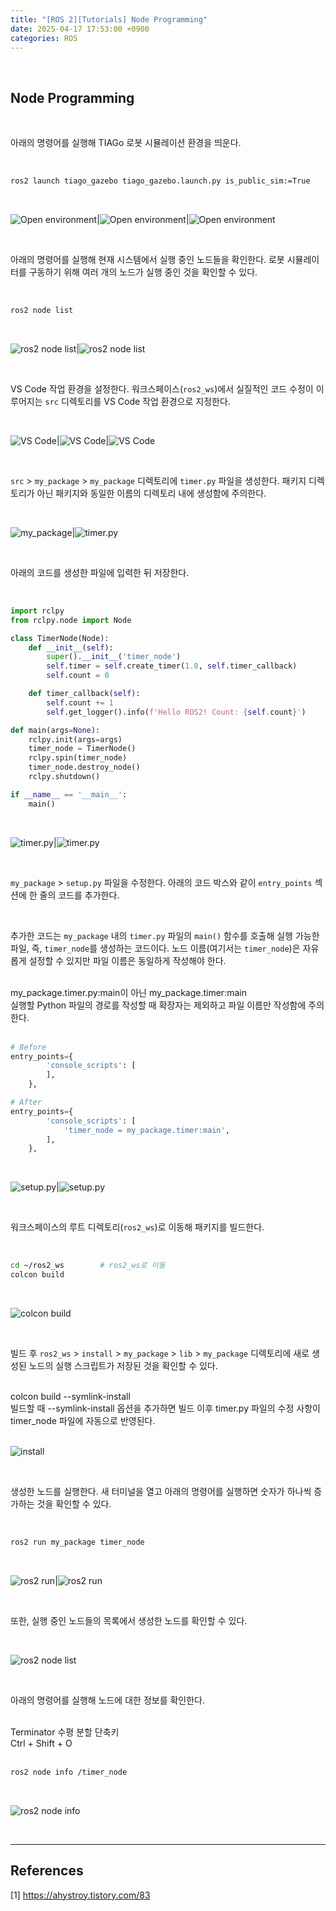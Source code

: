 ```yaml
---
title: "[ROS 2][Tutorials] Node Programming"
date: 2025-04-17 17:53:00 +0900
categories: ROS
---
```


&nbsp;

## Node Programming

<br>

아래의 명령어를 실행해 TIAGo 로봇 시뮬레이션 환경을 띄운다.

<br>

```bash
ros2 launch tiago_gazebo tiago_gazebo.launch.py is_public_sim:=True
```

<br>

![Open environment](/assets/img/2025-04-17/open-environment-1.png)|![Open environment](/assets/img/2025-04-17/open-environment-2.png)|![Open environment](/assets/img/2025-04-17/open-environment-3.png)

<br>

아래의 명령어를 실행해 현재 시스템에서 실행 중인 노드들을 확인한다. 로봇 시뮬레이터를 구동하기 위해 여러 개의 노드가 실행 중인 것을 확인할 수 있다.

<br>

```bash
ros2 node list
```

<br>

![ros2 node list](/assets/img/2025-04-17/ros2-node-list-1.png)|![ros2 node list](/assets/img/2025-04-17/ros2-node-list-2.png)

<br>

VS Code 작업 환경을 설정한다. 워크스페이스(`ros2_ws`)에서 실질적인 코드 수정이 이루어지는 `src` 디렉토리를 VS Code 작업 환경으로 지정한다.

<br>

![VS Code](/assets/img/2025-04-17/vscode-1.png)|![VS Code](/assets/img/2025-04-17/vscode-2.png)|![VS Code](/assets/img/2025-04-17/vscode-3.png)

<br>

`src` > `my_package` > `my_package` 디렉토리에 `timer.py` 파일을 생성한다. 패키지 디렉토리가 아닌 패키지와 동일한 이름의 디렉토리 내에 생성함에 주의한다.

<br>

![my_package](/assets/img/2025-04-17/my-package-1.png)|![timer.py](/assets/img/2025-04-17/timer-1.png)

<br>

아래의 코드를 생성한 파일에 입력한 뒤 저장한다.

<br>

```python
import rclpy
from rclpy.node import Node

class TimerNode(Node):
    def __init__(self):
        super().__init__('timer_node')
        self.timer = self.create_timer(1.0, self.timer_callback)
        self.count = 0

    def timer_callback(self):
        self.count += 1
        self.get_logger().info(f'Hello ROS2! Count: {self.count}')

def main(args=None):
    rclpy.init(args=args)
    timer_node = TimerNode()
    rclpy.spin(timer_node)
    timer_node.destroy_node()
    rclpy.shutdown()

if __name__ == '__main__':
    main()
```

<br>

![timer.py](/assets/img/2025-04-17/timer-2.png)|![timer.py](/assets/img/2025-04-17/timer-3.png)

<br>

`my_package` > `setup.py` 파일을 수정한다. 아래의 코드 박스와 같이 `entry_points` 섹션에 한 줄의 코드를 추가한다.

<br>

추가한 코드는 `my_package` 내의 `timer.py` 파일의 `main()` 함수를 호출해 실행 가능한 파일, 즉, `timer_node`를 생성하는 코드이다. 노드 이름(여기서는 `timer_node`)은 자유롭게 설정할 수 있지만 파일 이름은 동일하게 작성해야 한다.

<br>

<div class="box-info">
<div class="title"> my_package.timer.py:main이 아닌 my_package.timer:main </div>
실행할 Python 파일의 경로를 작성할 때 확장자는 제외하고 파일 이름만 작성함에 주의한다.
</div>

<br>

```python
# Before
entry_points={
        'console_scripts': [
        ],
    },

# After
entry_points={
        'console_scripts': [
            'timer_node = my_package.timer:main',
        ],
    },
```

<br>

![setup.py](/assets/img/2025-04-17/setup-1.png)|![setup.py](/assets/img/2025-04-17/setup-2.png)

<br>

워크스페이스의 루트 디렉토리(`ros2_ws`)로 이동해 패키지를 빌드한다.

<br>

```bash
cd ~/ros2_ws        # ros2_ws로 이동
colcon build
```

<br>

![colcon build](/assets/img/2025-04-17/colcon-build.png)

<br>

빌드 후 `ros2_ws` > `install` > `my_package` > `lib` > `my_package` 디렉토리에 새로 생성된 노드의 실행 스크립트가 저장된 것을 확인할 수 있다.

<br>

<div class="box-info">
<div class="title"> colcon build --symlink-install </div>
빌드할 때 --symlink-install 옵션을 추가하면 빌드 이후 timer.py 파일의 수정 사항이 timer_node 파일에 자동으로 반영된다.
</div>

<br>

![install](/assets/img/2025-04-17/install.png)

<br>

생성한 노드를 실행한다. 새 터미널을 열고 아래의 명령어를 실행하면 숫자가 하나씩 증가하는 것을 확인할 수 있다.

<br>

```bash
ros2 run my_package timer_node
```

<br>

![ros2 run](/assets/img/2025-04-17/ros2-run-1.png)|![ros2 run](/assets/img/2025-04-17/ros2-run-2.png)

<br>

또한, 실행 중인 노드들의 목록에서 생성한 노드를 확인할 수 있다.

<br>

![ros2 node list](/assets/img/2025-04-17/ros2-node-list-3.png)

<br>

아래의 명령어를 실행해 노드에 대한 정보를 확인한다.

<br>

<div class="box-info">
<div class="title"> Terminator 수평 분할 단축키 </div>
Ctrl + Shift + O
</div>

<br>

```bash
ros2 node info /timer_node
```

<br>

![ros2 node info](/assets/img/2025-04-17/ros2-node-info.png)

<br>

---

## References

[1] <https://ahystroy.tistory.com/83>

&nbsp;